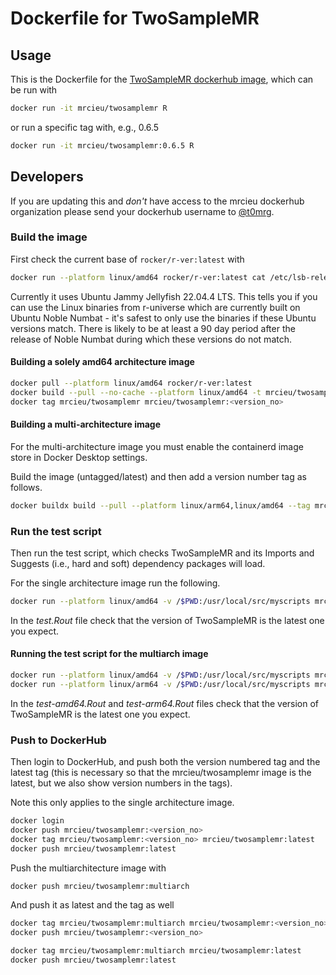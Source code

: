 # Dockerfile for TwoSampleMR

## Usage

This is the Dockerfile for the [TwoSampleMR dockerhub image](https://hub.docker.com/r/mrcieu/twosamplemr), which can be run with

```bash
docker run -it mrcieu/twosamplemr R
```

or run a specific tag with, e.g., 0.6.5

```bash
docker run -it mrcieu/twosamplemr:0.6.5 R
```

## Developers

If you are updating this and _don't_ have access to the mrcieu dockerhub organization please send your dockerhub username to [@t0mrg](https://github.com/t0mrg).

### Build the image

First check the current base of `rocker/r-ver:latest` with

```bash
docker run --platform linux/amd64 rocker/r-ver:latest cat /etc/lsb-release
```

Currently it uses Ubuntu Jammy Jellyfish 22.04.4 LTS. This tells you if you can use the Linux binaries from r-universe which are currently built on Ubuntu Noble Numbat - it's safest to only use the binaries if these Ubuntu versions match. There is likely to be at least a 90 day period after the release of Noble Numbat during which these versions do not match.

#### Building a solely amd64 architecture image

```bash
docker pull --platform linux/amd64 rocker/r-ver:latest
docker build --pull --no-cache --platform linux/amd64 -t mrcieu/twosamplemr -f jammy.Dockerfile .
docker tag mrcieu/twosamplemr mrcieu/twosamplemr:<version_no>
```

#### Building a multi-architecture image

For the multi-architecture image you must enable the containerd image store in Docker Desktop settings.

Build the image (untagged/latest) and then add a version number tag as follows.

```bash
docker buildx build --pull --platform linux/arm64,linux/amd64 --tag mrcieu/twosamplemr:multiarch .
```

### Run the test script

Then run the test script, which checks TwoSampleMR and its Imports and Suggests (i.e., hard and soft) dependency packages will load.

For the single architecture image run the following.

```bash
docker run --platform linux/amd64 -v /$PWD:/usr/local/src/myscripts mrcieu/twosamplemr:latest /bin/bash -c "R CMD BATCH test.R test-amd64.Rout"
```

In the *test.Rout* file check that the version of TwoSampleMR is the latest one you expect.

#### Running the test script for the multiarch image

```bash
docker run --platform linux/amd64 -v /$PWD:/usr/local/src/myscripts mrcieu/twosamplemr:multiarch /bin/bash -c "R CMD BATCH test.R test-amd64.Rout"
docker run --platform linux/arm64 -v /$PWD:/usr/local/src/myscripts mrcieu/twosamplemr:multiarch /bin/bash -c "R CMD BATCH test.R test-arm64.Rout"
```

In the *test-amd64.Rout* and *test-arm64.Rout* files check that the version of TwoSampleMR is the latest one you expect.

### Push to DockerHub

Then login to DockerHub, and push both the version numbered tag and the latest tag (this is necessary so that the mrcieu/twosamplemr image is the latest, but we also show version numbers in the tags).

Note this only applies to the single architecture image.

```bash
docker login
docker push mrcieu/twosamplemr:<version_no>
docker tag mrcieu/twosamplemr:<version_no> mrcieu/twosamplemr:latest
docker push mrcieu/twosamplemr:latest
```

Push the multiarchitecture image with

```bash
docker push mrcieu/twosamplemr:multiarch
```

And push it as latest and the tag as well

```bash
docker tag mrcieu/twosamplemr:multiarch mrcieu/twosamplemr:<version_no>
docker push mrcieu/twosamplemr:<version_no>

docker tag mrcieu/twosamplemr:multiarch mrcieu/twosamplemr:latest
docker push mrcieu/twosamplemr:latest
```

